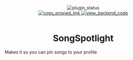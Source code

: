 <!--
  * This file was autogenerated
  * If you want to change anything, do so in the readmes.mjs script
  * https://github.com/nexpid/VendettaPlugins/edit/main/scripts/readmes.mjs
-->

<div align="center">
  <img alt="plugin_status" src="https://img.shields.io/badge/plugin_status-finished-a6e3a1?style=for-the-badge&labelColor=1e1e2e" />
  <br/>
  <a href="https://vd-plugins.github.io/proxy/vendetta.nexpid.xyz/song-spotlight">
    <img alt="copy_proxied_link" src="https://img.shields.io/badge/copy_proxied_link-1e1e2e?style=for-the-badge" />
  </a>
  <a href="https://github.com/nexpid/VendettaSongSpotlight">
    <img alt="view_backend_code" src="https://img.shields.io/badge/view_backend_code-1e1e2e?style=for-the-badge" />
  </a>
</div>
<br/>
<div align="center">
  <h1>SongSpotlight</h1>
</div>

Makes it so you can pin songs to your profile
